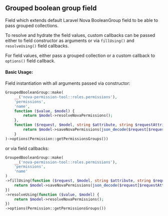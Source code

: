 ## Grouped boolean group field

Field which extends default Laravel Nova BooleanGroup field to be able to pass grouped collections.

To resolve and hydrate the field values, custom callbacks can be passed either to field constructor as arguments
or via ```fillUsing()``` and ```resolveUsing()``` field callbacks. 

For field values, either pass a grouped collection or a custom callback to ```options()``` field callback.

#### Basic Usage:

Field instantiation with all arguments passed via constructor:
```php
GroupedBooleanGroup::make(
    __('nova-permission-tool::roles.permissions'),
    'permissions',
    'name',
    function ($value, $model) {
        return $model->resolveNovaPermissions();
    },
    function ($request, $model, string $attribute, string $requestAttribute) {
        return $model->saveNovaPermissions(json_decode($request[$requestAttribute], true));
    }
)->options(Permission::getPermissionsGroups())
```

or via field callbacks:

```php
GroupedBooleanGroup::make(
    __('nova-permission-tool::roles.permissions'),
    'permissions',
    'name'
)
->fillUsing(function ($request, $model, string $attribute, string $requestAttribute) {
    return $model->saveNovaPermissions(json_decode($request[$requestAttribute], true));
})
->resolveUsing(function ($value, $model) {
    return $model->resolveNovaPermissions();
})
->options(Permission::getPermissionsGroups())
```
